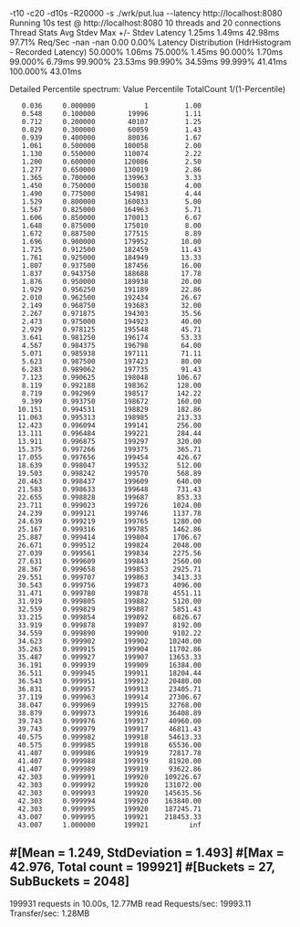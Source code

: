 -t10 -c20 -d10s -R20000 -s ./wrk/put.lua --latency http://localhost:8080
Running 10s test @ http://localhost:8080
  10 threads and 20 connections
  Thread Stats   Avg      Stdev     Max   +/- Stdev
    Latency     1.25ms    1.49ms  42.98ms   97.71%
    Req/Sec       -nan      -nan   0.00      0.00%
  Latency Distribution (HdrHistogram - Recorded Latency)
 50.000%    1.06ms
 75.000%    1.45ms
 90.000%    1.70ms
 99.000%    6.79ms
 99.900%   23.53ms
 99.990%   34.59ms
 99.999%   41.41ms
100.000%   43.01ms

  Detailed Percentile spectrum:
       Value   Percentile   TotalCount 1/(1-Percentile)

       0.036     0.000000            1         1.00
       0.548     0.100000        19996         1.11
       0.712     0.200000        40107         1.25
       0.829     0.300000        60059         1.43
       0.939     0.400000        80036         1.67
       1.061     0.500000       100058         2.00
       1.130     0.550000       110074         2.22
       1.200     0.600000       120086         2.50
       1.277     0.650000       130019         2.86
       1.365     0.700000       139963         3.33
       1.450     0.750000       150038         4.00
       1.490     0.775000       154981         4.44
       1.529     0.800000       160033         5.00
       1.567     0.825000       164963         5.71
       1.606     0.850000       170013         6.67
       1.648     0.875000       175010         8.00
       1.672     0.887500       177515         8.89
       1.696     0.900000       179952        10.00
       1.725     0.912500       182459        11.43
       1.761     0.925000       184949        13.33
       1.807     0.937500       187456        16.00
       1.837     0.943750       188688        17.78
       1.876     0.950000       189938        20.00
       1.929     0.956250       191189        22.86
       2.010     0.962500       192434        26.67
       2.149     0.968750       193683        32.00
       2.267     0.971875       194303        35.56
       2.473     0.975000       194923        40.00
       2.929     0.978125       195548        45.71
       3.641     0.981250       196174        53.33
       4.567     0.984375       196798        64.00
       5.071     0.985938       197111        71.11
       5.623     0.987500       197423        80.00
       6.283     0.989062       197735        91.43
       7.123     0.990625       198048       106.67
       8.119     0.992188       198362       128.00
       8.719     0.992969       198517       142.22
       9.399     0.993750       198672       160.00
      10.151     0.994531       198829       182.86
      11.063     0.995313       198985       213.33
      12.423     0.996094       199141       256.00
      13.111     0.996484       199221       284.44
      13.911     0.996875       199297       320.00
      15.375     0.997266       199375       365.71
      17.055     0.997656       199454       426.67
      18.639     0.998047       199532       512.00
      19.503     0.998242       199570       568.89
      20.463     0.998437       199609       640.00
      21.583     0.998633       199648       731.43
      22.655     0.998828       199687       853.33
      23.711     0.999023       199726      1024.00
      24.239     0.999121       199746      1137.78
      24.639     0.999219       199765      1280.00
      25.167     0.999316       199785      1462.86
      25.887     0.999414       199804      1706.67
      26.671     0.999512       199824      2048.00
      27.039     0.999561       199834      2275.56
      27.631     0.999609       199843      2560.00
      28.367     0.999658       199853      2925.71
      29.551     0.999707       199863      3413.33
      30.543     0.999756       199873      4096.00
      31.471     0.999780       199878      4551.11
      31.919     0.999805       199882      5120.00
      32.559     0.999829       199887      5851.43
      33.215     0.999854       199892      6826.67
      33.919     0.999878       199897      8192.00
      34.559     0.999890       199900      9102.22
      34.623     0.999902       199902     10240.00
      35.263     0.999915       199904     11702.86
      35.487     0.999927       199907     13653.33
      36.191     0.999939       199909     16384.00
      36.511     0.999945       199911     18204.44
      36.543     0.999951       199912     20480.00
      36.831     0.999957       199913     23405.71
      37.119     0.999963       199914     27306.67
      38.047     0.999969       199915     32768.00
      38.879     0.999973       199916     36408.89
      39.743     0.999976       199917     40960.00
      39.743     0.999979       199917     46811.43
      40.575     0.999982       199918     54613.33
      40.575     0.999985       199918     65536.00
      41.407     0.999986       199919     72817.78
      41.407     0.999988       199919     81920.00
      41.407     0.999989       199919     93622.86
      42.303     0.999991       199920    109226.67
      42.303     0.999992       199920    131072.00
      42.303     0.999993       199920    145635.56
      42.303     0.999994       199920    163840.00
      42.303     0.999995       199920    187245.71
      43.007     0.999995       199921    218453.33
      43.007     1.000000       199921          inf
#[Mean    =        1.249, StdDeviation   =        1.493]
#[Max     =       42.976, Total count    =       199921]
#[Buckets =           27, SubBuckets     =         2048]
----------------------------------------------------------
  199931 requests in 10.00s, 12.77MB read
Requests/sec:  19993.11
Transfer/sec:      1.28MB

